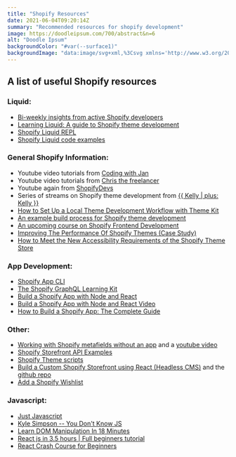 ```yaml
---
title: "Shopify Resources"
date: 2021-06-04T09:20:14Z
summary: "Recommended resources for shopify development"
image: https://doodleipsum.com/700/abstract&n=6
alt: "Doodle Ipsum"
backgroundColor: "#var(--surface1)"
backgroundImage: "data:image/svg+xml,%3Csvg xmlns='http://www.w3.org/2000/svg' width='36' height='72' viewBox='0 0 36 72'%3E%3Cg fill-rule='evenodd'%3E%3Cg fill='%23ffc078' fill-opacity='1'%3E%3Cpath d='M2 6h12L8 18 2 6zm18 36h12l-6 12-6-12z'/%3E%3C/g%3E%3C/g%3E%3C/svg%3E"
---
```

## A list of useful Shopify resources

### Liquid:  

- [Bi-weekly insights from active Shopify developers](https://ionlyspeakliquid.beehiiv.com/)  
- [Learning Liquid: A guide to Shopify theme development](https://www.shopify.com/partners/guides/learning-liquid)  
- [Shopify Liquid REPL](https://shopify-liquid-repl.tomblanchard.co.uk/)  
- [Shopify Liquid code examples](https://shopify.github.io/liquid-code-examples)  

### General Shopify Information:   

- Youtube video tutorials from [Coding with Jan](https://www.youtube.com/channel/UCwqNzzV8FmCyGWLfJW8MMSg)  
- Youtube video tutorials from [Chris the freelancer](https://www.youtube.com/c/CodewithChristheFreelancer)  
- Youtube again from [ShopifyDevs](https://www.youtube.com/c/shopifydevs)  
- Series of streams on Shopify theme development from [{{ Kelly | plus: Kelly }}](https://www.youtube.com/watch?v=wR8L-0QnKZo)  
- [How to Set Up a Local Theme Development Workflow with Theme Kit](https://www.youtube.com/watch?v=SrtOXwjXJ1w)  
- [An example build process for Shopify theme development](https://github.com/the-taproom/build-process)  
- [An upcoming course on Shopify Frontend Development](https://shophackers.io/shopify)  
- [Improving The Performance Of Shopify Themes (Case Study)](https://www.smashingmagazine.com/2021/05/improving-performance-shopify-themes-case-study/)  
- [How to Meet the New Accessibility Requirements of the Shopify Theme Store](https://www.shopify.com/partners/blog/theme-store-accessibility-requirements)  

### App Development:  

- [Shopify App CLI](https://shopify.dev/tools/cli)
- [The Shopify GraphQL Learning Kit](https://www.shopify.com/partners/blog/shopify-graphql-learning-kit)  
- [Build a Shopify App with Node and React](https://shopify.dev/tutorials/build-a-shopify-app-with-node-and-react)  
- [Build a Shopify App with Node and React Video](https://www.youtube.com/watch?v=PIXN032XJJ8&t=2s)  
- [How to Build a Shopify App: The Complete Guide](https://www.shopify.com/partners/blog/how-to-build-a-shopify-app)  

### Other:    

- [Working with Shopify metafields without an app](https://www.sunbowlsystems.com/blogs/how-to/metafields-in-shopify-without-using-an-app) and a [youtube video ](https://www.youtube.com/watch?v=UbwhADWZzvQ)  
- [Shopify Storefront API Examples](https://github.com/Shopify/storefront-api-examples)  
- [Shopify Theme scripts](https://github.com/Shopify/theme-scripts)  
- [Build a Custom Shopify Storefront using React (Headless CMS)](https://www.udemy.com/course/build-a-custom-shopify-storefront-using-react-headless-cms/) and the [github repo](https://github.com/iskurbanov/shopify-react-headless)  
- [Add a Shopify Wishlist](https://github.com/dlerm/shopify-wishlist)  

### Javascript:
- [Just Javascript](https://justjavascript.com/)  
- [Kyle Simpson -- You Don't Know JS](https://github.com/getify/You-Dont-Know-JS/blob/2nd-ed/get-started/README.md)  
- [Learn DOM Manipulation In 18 Minutes](https://www.youtube.com/watch?v=y17RuWkWdn8)  
- [React js in 3.5 hours | Full beginners tutorial](https://www.youtube.com/watch?v=ABQLwlE8MUA)  
- [React Crash Course for Beginners ](https://www.youtube.com/watch?v=Dorf8i6lCuk)
